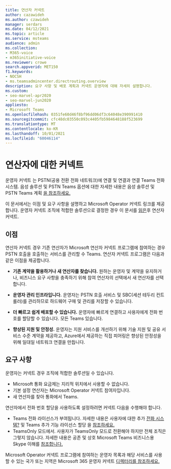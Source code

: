 ```yaml
---
title: 연산자 커넥트
author: cazawideh
ms.author: czawideh
manager: serdars
ms.date: 04/12/2021
ms.topic: article
ms.service: msteams
audience: admin
ms.collection:
- M365-voice
- m365initiative-voice
ms.reviewer: crowe
search.appverid: MET150
f1.keywords:
- NOCSH
- ms.teamsadmincenter.directrouting.overview
description: 요구 사항 및 배포 계획과 커넥트 운영자에 대해 자세히 설명합니다.
ms.custom:
- seo-marvel-apr2020
- seo-marvel-jun2020
appliesto:
- Microsoft Teams
ms.openlocfilehash: 0351fe60d46f8bf96dd06df3c64048e390991410
ms.sourcegitcommit: cfc48dc03550c093c4405fb5984648188f523699
ms.translationtype: MT
ms.contentlocale: ko-KR
ms.lasthandoff: 10/01/2021
ms.locfileid: "60046114"
---
```

# <a name="plan-for-operator-connect"></a>연산자에 대한 커넥트

운영자 커넥트 는 PSTN(공용 전환 전화 네트워크)에 연결 및 연결과 연결 Teams 전화 시스템. 음성 솔루션 및 PSTN Teams 옵션에 대한 자세한 [](cloud-voice-landing-page.md) 내용은 음성 솔루션 및 PSTN Teams 계획 [을 참조하세요.](pstn-connectivity.md)

이 문서에서는 이점 및 요구 사항을 설명하고 Microsoft Operator 커넥트 링크를 제공합니다.  운영자 커넥트 조직에 적합한 솔루션으로 결정한 경우 이 문서를 [읽은](operator-connect-configure.md)후 연산자 커넥트.  

## <a name="benefits"></a>이점

연산자 커넥트 경우 기존 연산자가 Microsoft 연산자 커넥트 프로그램에 참여하는 경우 PSTN 호출을 호출하는 서비스를 관리할 수 Teams. 연산자 커넥트 프로그램은 다음과 같은 이점을 제공합니다.

- **기존 계약을 활용하거나 새 연산자를 찾습니다.** 원하는 운영자 및 계약을 유지하거나, 비즈니스 요구 사항을 충족하기 위해 참여 연산자의 선택에서 새 연산자를 선택합니다.

- **운영자 관리 인프라입니다.** 운영자는 PSTN 호출 서비스 및 SBC(세션 테두리 컨트롤러)를 관리하므로 하드웨어 구매 및 관리를 저장할 수 있습니다.

- **더 빠르고 쉽게 배포할 수 있습니다.** 운영자에 빠르게 연결하고 사용자에게 전화 번호를 할당할 수 있습니다. 모든 Teams 있습니다.

- **향상된 지원 및 안정성.** 운영자는 지원 서비스를 개선하기 위해 기술 지원 및 공유 서비스 수준 계약을 제공하고, Azure에서 제공하는 직접 피어링은 향상된 안정성을 위해 일대일 네트워크 연결을 만듭니다.

## <a name="requirements"></a>요구 사항

 운영자는 커넥트 경우 조직에 적합한 솔루션일 수 있습니다.

- Microsoft 통화 요금제는 지리적 위치에서 사용할 수 없습니다.
- 기본 설정 연산자는 Microsoft Operator 커넥트 참여자입니다.
- 새 연산자를 찾아 통화에서 Teams.

연산자에서 전화 번호 할당을 사용하도록 설정하려면 커넥트 다음을 수행해야 합니다.

- Teams 전화 라이선스가 부여됩니다. 자세한 내용은 사용자에 대한 추가 [전화 시스템?](what-is-phone-system-in-office-365.md) 및 Teams 추가 기능 라이선스 할당 을 [참조하세요.](teams-add-on-licensing/assign-teams-add-on-licenses.md)
- TeamsOnly 모드에서. 사용자가 TeamsOnly 모드로 전환해야 하지만 전체 조직은 그렇지 않습니다. 자세한 내용은 공존 및 상호 Microsoft Teams 비즈니스용 Skype 이해를 [참조합니다.](teams-and-skypeforbusiness-coexistence-and-interoperability.md)

Microsoft Operator 커넥트 프로그램에 참여하는 운영자 목록과 해당 서비스를 사용할 수 있는 국가 또는 지역은 Microsoft 365 운영자 커넥트 [디렉터리를 참조하세요.](https://cloudpartners.transform.microsoft.com/practices/microsoft-365-for-operators/directory)
